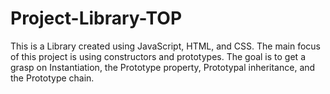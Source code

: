 # Project-Library-TOP

This is a Library created using JavaScript, HTML, and CSS. The main focus of this project is using constructors and prototypes. The goal is to get a grasp on Instantiation, the Prototype property, Prototypal inheritance, and the Prototype chain.  